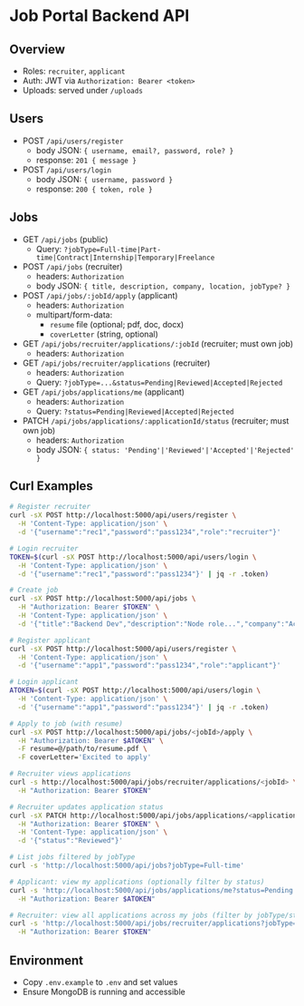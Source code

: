 # Job Portal Backend API

## Overview
- Roles: `recruiter`, `applicant`
- Auth: JWT via `Authorization: Bearer <token>`
- Uploads: served under `/uploads`

## Users
- POST `/api/users/register`
  - body JSON: `{ username, email?, password, role? }`
  - response: `201 { message }`
- POST `/api/users/login`
  - body JSON: `{ username, password }`
  - response: `200 { token, role }`

## Jobs
- GET `/api/jobs` (public)
  - Query: `?jobType=Full-time|Part-time|Contract|Internship|Temporary|Freelance`
- POST `/api/jobs` (recruiter)
  - headers: `Authorization`
  - body JSON: `{ title, description, company, location, jobType? }`
- POST `/api/jobs/:jobId/apply` (applicant)
  - headers: `Authorization`
  - multipart/form-data:
    - `resume` file (optional; pdf, doc, docx)
    - `coverLetter` (string, optional)
- GET `/api/jobs/recruiter/applications/:jobId` (recruiter; must own job)
  - headers: `Authorization`
- GET `/api/jobs/recruiter/applications` (recruiter)
  - headers: `Authorization`
  - Query: `?jobType=...&status=Pending|Reviewed|Accepted|Rejected`
- GET `/api/jobs/applications/me` (applicant)
  - headers: `Authorization`
  - Query: `?status=Pending|Reviewed|Accepted|Rejected`
- PATCH `/api/jobs/applications/:applicationId/status` (recruiter; must own job)
  - headers: `Authorization`
  - body JSON: `{ status: 'Pending'|'Reviewed'|'Accepted'|'Rejected' }`

## Curl Examples
```bash
# Register recruiter
curl -sX POST http://localhost:5000/api/users/register \
  -H 'Content-Type: application/json' \
  -d '{"username":"rec1","password":"pass1234","role":"recruiter"}'

# Login recruiter
TOKEN=$(curl -sX POST http://localhost:5000/api/users/login \
  -H 'Content-Type: application/json' \
  -d '{"username":"rec1","password":"pass1234"}' | jq -r .token)

# Create job
curl -sX POST http://localhost:5000/api/jobs \
  -H "Authorization: Bearer $TOKEN" \
  -H 'Content-Type: application/json' \
  -d '{"title":"Backend Dev","description":"Node role...","company":"Acme","location":"Remote"}'

# Register applicant
curl -sX POST http://localhost:5000/api/users/register \
  -H 'Content-Type: application/json' \
  -d '{"username":"app1","password":"pass1234","role":"applicant"}'

# Login applicant
ATOKEN=$(curl -sX POST http://localhost:5000/api/users/login \
  -H 'Content-Type: application/json' \
  -d '{"username":"app1","password":"pass1234"}' | jq -r .token)

# Apply to job (with resume)
curl -sX POST http://localhost:5000/api/jobs/<jobId>/apply \
  -H "Authorization: Bearer $ATOKEN" \
  -F resume=@/path/to/resume.pdf \
  -F coverLetter='Excited to apply'

# Recruiter views applications
curl -s http://localhost:5000/api/jobs/recruiter/applications/<jobId> \
  -H "Authorization: Bearer $TOKEN"

# Recruiter updates application status
curl -sX PATCH http://localhost:5000/api/jobs/applications/<applicationId>/status \
  -H "Authorization: Bearer $TOKEN" \
  -H 'Content-Type: application/json' \
  -d '{"status":"Reviewed"}'

# List jobs filtered by jobType
curl -s 'http://localhost:5000/api/jobs?jobType=Full-time'

# Applicant: view my applications (optionally filter by status)
curl -s 'http://localhost:5000/api/jobs/applications/me?status=Pending' \
  -H "Authorization: Bearer $ATOKEN"

# Recruiter: view all applications across my jobs (filter by jobType/status)
curl -s 'http://localhost:5000/api/jobs/recruiter/applications?jobType=Full-time&status=Reviewed' \
  -H "Authorization: Bearer $TOKEN"
```

## Environment
- Copy `.env.example` to `.env` and set values
- Ensure MongoDB is running and accessible